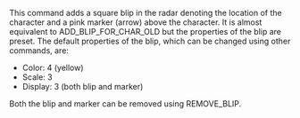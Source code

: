 This command adds a square blip in the radar denoting the location of the character and a pink marker (arrow) above the character. It is almost equivalent to ADD_BLIP_FOR_CHAR_OLD but the properties of the blip are preset. The default properties of the blip, which can be changed using other commands, are:

- Color: 4 (yellow)
- Scale: 3
- Display: 3 (both blip and marker)

Both the blip and marker can be removed using REMOVE_BLIP.
